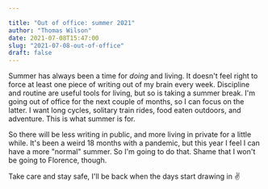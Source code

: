 ```yaml
---

title: "Out of office: summer 2021"
author: "Thomas Wilson"
date: 2021-07-08T15:47:00
slug: "2021-07-08-out-of-office"
draft: false
---
```


Summer has always been a time for _doing_ and living.  It doesn't feel right to force at least one piece of writing out of my brain every week.  Discipline and routine are useful tools for living, but so is taking a summer break.  I'm going out of office for the next couple of months, so I can focus on the latter.  I want long cycles, solitary train rides, food eaten outdoors, and adventure.  This is what summer is for.


So there will be less writing in public, and more living in private for a little while.  It's been a weird 18 months with a pandemic, but this year I feel I can have a more "normal" summer.  So I'm going to do that.  Shame that I won't be going to Florence, though. 

Take care and stay safe, I'll be back when the days start drawing in ✌️

